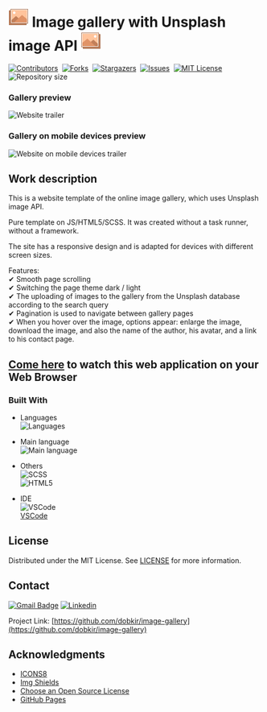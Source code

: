 # ![Image gallery icon](/assets/img/icons8-gallery-1-40.png) Image gallery with Unsplash image API ![Image gallery icon](/assets/img/icons8-gallery-2-40.png)

[![Contributors][contributors-shield]][contributors-url]&nbsp;
[![Forks][forks-shield]][forks-url]&nbsp;
[![Stargazers][stars-shield]][stars-url]&nbsp;
[![Issues][issues-shield]][issues-url]&nbsp;
[![MIT License][license-shield]][license-url]&nbsp;
![Repository size][repo-size-shield]

### Gallery preview
![Website trailer][product-screenshot]
### Gallery on mobile devices preview
![Website on mobile devices trailer][product-screenshot-mobile_devices]

<!-- WORK DESCRIPTION -->
## Work description
This is a website template of the online image gallery, which uses Unsplash image API.

Pure template on JS/HTML5/SCSS. It was created without a task runner, without a framework.

The site has a responsive design and is adapted for devices with different screen sizes.

Features:<br>
✔ Smooth page scrolling<br>
✔ Switching the page theme dark / light<br>
✔ The uploading of images to the gallery from the Unsplash database according to the search query<br>
✔ Pagination is used to navigate between gallery pages<br>
✔ When you hover over the image, options appear: enlarge the image, download the image,
and also the name of the author, his avatar, and a link to his contact page.

<!-- LINK TO WEBSITE -->
## [Come here](https://dobkir.github.io/image-gallery/) to watch this web application on your Web Browser

<!-- TOOLS -->
### Built With

- Languages<br>
![Languages][languages-shield]

- Main language<br>
![Main language][main-language-shield]

- Others<br>
![SCSS](https://img.shields.io/badge/SCSS-43.4%25-bf4080?logo=Html5&logoColor=bf4080&style=for-the-badge)<br>
![HTML5](https://img.shields.io/badge/HTML5-10.4%25-e34c26?logo=HTML5&logoColor=e34c26&style=for-the-badge)

- IDE<br>
![VSCode](https://img.icons8.com/color/48/000000/visual-studio-code-2019.png)<br>
 [VSCode](https://code.visualstudio.com/)

<!-- LICENSE -->
## License

Distributed under the MIT License. See [LICENSE](LICENSE.txt) for more information.

<!-- CONTACT -->
## Contact

[![Gmail Badge](https://img.shields.io/badge/Gmail-d14836?style=for-the-badge&logo=Gmail&logoColor=white&link=mailto:p.kirillov2020@gmail.com)](mailto:p.kirillov2020@gmail.com)
[![Linkedin](https://img.shields.io/badge/-LinkedIn-black.svg?style=for-the-badge&logo=linkedin&colorB=555)](https://www.linkedin.com/in/pavel-kirillov-dobkir)

Project Link: [https://github.com/dobkir/image-gallery](https://github.com/dobkir/image-gallery)

<!-- ACKNOWLEDGMENTS -->
## Acknowledgments
- [ICONS8](https://icons8.com/)
- [Img Shields](https://shields.io)
- [Choose an Open Source License](https://choosealicense.com)
- [GitHub Pages](https://pages.github.com)

<!-- MARKDOWN LINKS & IMAGES -->
<!-- https://www.markdownguide.org/basic-syntax/#reference-style-links -->
[contributors-shield]: https://img.shields.io/github/contributors/dobkir/image-gallery.svg?style=for-the-badge
[contributors-url]: https://github.com/dobkir/image-gallery/graphs/contributors
[forks-shield]: https://img.shields.io/github/forks/dobkir/image-gallery.svg?style=for-the-badge
[forks-url]: https://github.com/dobkir/image-gallery/network/members
[stars-shield]: https://img.shields.io/github/stars/dobkir/image-gallery.svg?style=for-the-badge
[stars-url]: https://github.com/dobkir/image-gallery/stargazers
[issues-shield]: https://img.shields.io/github/issues/dobkir/image-gallery.svg?style=for-the-badge
[issues-url]: https://github.com/dobkir/image-gallery/issues
[license-shield]: https://img.shields.io/github/license/dobkir/image-gallery.svg?style=for-the-badge
[license-url]: https://github.com/dobkir/image-gallery/blob/master/LICENSE.txt
[repo-size-shield]: https://img.shields.io/github/repo-size/dobkir/image-gallery.svg?style=for-the-badge
[languages-shield]: https://img.shields.io/github/languages/count/dobkir/image-gallery.svg?style=for-the-badge
[main-language-shield]: https://img.shields.io/github/languages/top/dobkir/image-gallery.svg?logo=JavaScript&logoColor=f1e05a&style=for-the-badge&color=f1e05a
[product-screenshot]: https://github.com/dobkir/trailers/blob/master/image-gallery_trailer/image-gallery_trailer.gif
[product-screenshot-mobile_devices]: https://github.com/dobkir/trailers/blob/master/image-gallery_trailer/image-gallery_mobile_trailer.gif
